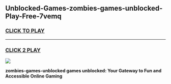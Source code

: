 
## Unblocked-Games-zombies-games-unblocked-Play-Free-7vemq
<h3>
<a href="https://premium76.site?title=zombies-games-unblocked&ref=17A">CLICK TO PLAY</a></h3>
<hr>

<h3>
<a href="https://premium76.site?title=zombies-games-unblocked&ref=17A">CLICK 2 PLAY</a>
  
</h3>

<a href="https://premium76.site?title=zombies-games-unblocked&ref=17A"><img src="https://clearcache.store/games.png"></a>


**zombies-games-unblocked games unblocked: Your Gateway to Fun and Accessible Online Gaming**
